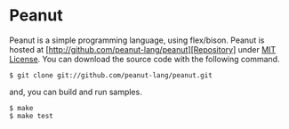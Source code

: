 Peanut
======

Peanut is a simple programming language, using flex/bison.
Peanut is hosted at [http://github.com/peanut-lang/peanut][Repository] under
[MIT License][]. You can download the source code with the following command.

    $ git clone git://github.com/peanut-lang/peanut.git

and, you can build and run samples.

    $ make
    $ make test

[Repository]: http://github.com/peanut-lang/peanut
[MIT License]: http://en.wikipedia.org/wiki/MIT_License
